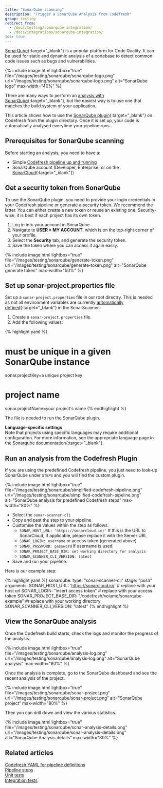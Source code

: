 ```yaml
---
title: "SonarQube scanning"
description: "Trigger a SonarQube Analysis from Codefresh"
group: testing
redirect_from:
  - /docs/testing/sonarqube-integration/
  - /docs/integrations/sonarqube-integration/
toc: true
---
```


[SonarQube](https://www.sonarqube.org/){:target="\_blank"} is a popular platform for Code Quality. It can be used for static and dynamic analysis of a codebase to detect common code issues such as bugs and vulnerabilities. 


{% include image.html 
lightbox="true" 
file="/images/testing/sonarqube/sonarqube-logo.png" 
url="/images/testing/sonarqube/sonarqube-logo.png" 
alt="SonarQube logo" 
max-width="40%" 
%}

There are many ways to perform an [analysis with SonarQube](https://docs.sonarqube.org/latest/setup/overview/){:target="\_blank"}, but the easiest way is to use one that matches the build system of your application.

This article shows how to use the [SonarQube plugin](https://codefresh.io/steps/step/sonar-scanner-cli){:target="\_blank"} on Codefresh from the plugin directory. Once it is set up, your code is automatically analysed everytime your pipeline runs.  

## Prerequisites for SonarQube scanning

Before starting an analysis, you need to have a:

 * Simple [Codefresh pipeline up and running]({{site.baseurl}}//docs/getting-started/create-a-basic-pipeline/)
 * SonarQube account (Developer, Enterprise, or on the [SonarCloud](https://sonarcloud.io/){:target="\_blank"})

## Get a security token from SonarQube

To use the SonarQube plugin, you need to provide your login credentials in your Codefresh pipeline or generate a security token. We recommend the latter. You can either create a new token or reuse an existing one. Security-wise, it is best if each project has its own token.

1. Log in into your account in SonarQube.
1. Navigate to **USER > MY ACCOUNT**, which is on the top-right corner of your profile. 
1. Select the **Security** tab, and generate the security token. 
1. Save the token where you can access it again easily.

{% include image.html 
lightbox="true" 
file="/images/testing/sonarqube/generate-token.png" 
url="/images/testing/sonarqube/generate-token.png" 
alt="SonarQube generate token" 
max-width="50%" 
%}

## Set up sonar-project.properties file

Set up a `sonar-project.properties` file in our root directry. This is needed as not all environment variables are currently [automatically defined](https://github.com/SonarSource/sonar-scanner-cli-docker/pull/50){:target="\_blank"} in the SonarScanner. 

1. Create a `sonar-project.properties` file.
1. Add the following values:

{% highlight yaml %}
# must be unique in a given SonarQube instance
sonar.projectKey=a unique project key
 
# project name
sonar.projectName=your project's name
{% endhighlight %}

The file is needed to run the SonarQube plugin.

**Language-specific settings**  
Note that projects using specific languages may require additional configuration. For more information, see the appropriate language page in the [Sonarqube documentation](https://docs.sonarqube.org/latest/analysis/languages/overview/){:target="\_blank"}.


## Run an analysis from the Codefresh Plugin

If you are using the predefined Codefresh pipeline, you just need to look-up SonarQube under `STEPS` and you will find the custom plugin.

{% include image.html 
lightbox="true" 
file="/images/testing/sonarqube/simplified-codefresh-pipeline.png" 
url="/images/testing/sonarqube/simplified-codefresh-pipeline.png" 
alt="SonarQube analysis for predefined Codefresh steps" 
max-width="80%" 
%}

* Select the `sonar-scanner-cli`
* Copy and past the step to your pipeline
* Customise the values within the step as follows:
  * `SONAR_HOST_URL: 'https://sonarcloud.io/'` # this is the URL to SonarCloud, if applicable, please replace it with the Server URL
  * `SONAR_LOGIN: username` or access token (generated above)
  * `SONAR_PASSWORD: password` if username is used
  * `SONAR_PROJECT_BASE_DIR: set working directory for analysis`
  * `SONAR_SCANNER_CLI_VERSION: latest`
* Save and run your pipeline.  


Here is our example step:

{% highlight yaml %}
 sonarqube:
    type: "sonar-scanner-cli"
    stage: "push"
    arguments:
      SONAR_HOST_URL: 'https://sonarcloud.io/' # replace with your host url
      SONAR_LOGIN: "insert access token" # replace with your access token
      SONAR_PROJECT_BASE_DIR: "/codefresh/volume/sonarqube-example" #r eplace with your working directory
      SONAR_SCANNER_CLI_VERSION: "latest"
{% endhighlight %}

## View the SonarQube analysis

Once the Codefresh build starts, check the logs and monitor the progress of the analysis.

{% include image.html 
lightbox="true" 
file="/images/testing/sonarqube/analysis-log.png" 
url="/images/testing/sonarqube/analysis-log.png" 
alt="SonarQube analysis" 
max-width="80%" 
%}

Once the analysis is complete, go to the SonarQube dashboard and see the recent analysis of the project.

{% include image.html 
lightbox="true" 
file="/images/testing/sonarqube/sonar-project.png" 
url="/images/testing/sonarqube/sonar-project.png" 
alt="SonarQube project" 
max-width="80%" 
%}

Then you can drill down and view the various statistics.

{% include image.html 
lightbox="true" 
file="/images/testing/sonarqube/sonar-analysis-details.png" 
url="/images/testing/sonarqube/sonar-analysis-details.png" 
alt="SonarQube Analysis details" 
max-width="80%" 
%}

## Related articles
[Codefresh YAML for pipeline definitions]({{site.baseurl}}/docs/pipelines/what-is-the-codefresh-yaml/)  
[Pipeline steps]({{site.baseurl}}/docs/pipelines/steps/)  
[Unit tests]({{site.baseurl}}/docs/testing/unit-tests/)  
[Integration tests]({{site.baseurl}}/docs/testing/integration-tests/)  
